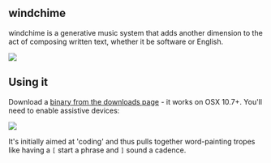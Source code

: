 ## windchime

windchime is a generative music system that adds another dimension to the act of composing written text, whether it be software or English.

![](https://dl.dropbox.com/u/68059/Screenshots/_-oy1py7cnqe.png)

## Using it

Download a [binary from the downloads page](https://github.com/tmcw/windchime/downloads) - it works on OSX 10.7+.
You'll need to enable assistive devices:

![](http://farm9.staticflickr.com/8184/8141535663_8c690914d1_z.jpg)

It's initially aimed at 'coding' and thus
pulls together word-painting tropes like having a `[` start a phrase and
`]` sound a cadence.
